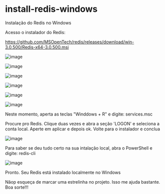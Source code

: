 # install-redis-windows
Instalação do Redis no Windows

<p>Acesso o instalador do Redis:</p> 

https://github.com/MSOpenTech/redis/releases/download/win-3.0.500/Redis-x64-3.0.500.msi

![image](https://github.com/user-attachments/assets/84ba00dc-a75d-4537-830d-89d52319ffcb)

![image](https://github.com/user-attachments/assets/3a4bc3c9-b71b-4f38-b771-87f0ccf96501)

![image](https://github.com/user-attachments/assets/1e1f5a35-2110-46ba-9368-436b1be7541e)

![image](https://github.com/user-attachments/assets/924d7ac5-f90a-4ac8-81f7-40a6efe0a02d)

![image](https://github.com/user-attachments/assets/4c4448df-390c-4c12-bfa7-4729f4f55406)

![image](https://github.com/user-attachments/assets/8f04ca4f-1349-4f78-968e-a759650bcc43)

<p>Neste momento, aperta as teclas "Winddows + R" e digite: services.msc</p>
<p>Procure pro Redis. Clique duas vezes e abra a seção 'LOGON' e seleciona a conta local. Aperte em aplicar e depois ok. Volte para o instalador e conclua</p>

![image](https://github.com/user-attachments/assets/b40705dc-afcc-480a-9ec4-219e328218e7)

<p>Para saber se deu tudo certo na sua intalação local, abra o PowerShell e digite: redis-cli</p>

![image](https://github.com/user-attachments/assets/5d5e7fb0-7f04-4ddf-8a74-d55be387b01b)

<p>Pronto. Seu Redis está instalado localmente no Windows</p>
<p> Nãop esqueça de marcar uma estrelinha no projeto. Isso me ajuda bastante. Boa sorte!!!</p>
